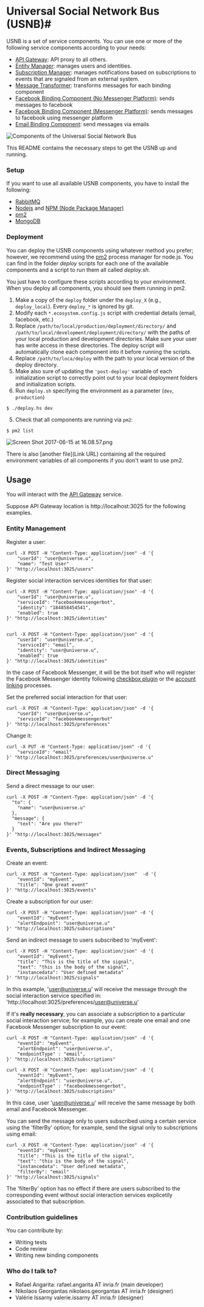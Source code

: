 # Universal Social Network Bus (USNB)#

USNB is a set of service components. You can use one or more of the following service components according to your needs:

* [API Gateway](https://gitlab.inria.fr/usnb/api-gateway): API proxy to all others. 
* [Entity Manager](https://gitlab.inria.fr/usnb/entity-manager): manages users and identities. 
* [Subscription Manager](https://gitlab.inria.fr/usnb/message-transformer): manages notifications based on subscriptions to events that are signaled from an external system.   
* [Message Transformer](https://gitlab.inria.fr/usnb/message-transformer): transforms messages for each binding component
* [Facebook Binding Component (No Messenger Platform)](https://gitlab.inria.fr/usnb/facebook-bc): sends messages to facebook
* [Facebook Binding Component (Messenger Platform)](https://gitlab.inria.fr/usnb/facebook-bc-bot-appcivist): sends messages to facebook using messenger platform
* [Email Binding Component](https://gitlab.inria.fr/usnb/email-bc): send messages via emails

![Components of the Universal Social Network Bus ](https://drive.google.com/file/d/0B7ShzcEnCJFNREZhN0JYM3FLakVpaUtjd0Zyc1hURGVuUVlv/view?usp=sharing)


This README contains the necessary steps to get the USNB up and running.

### Setup ###

If you want to use all available USNB components, you have to install the following:

* [RabbitMQ](https://www.rabbitmq.com)
* [Nodejs](https://nodejs.org/) and [NPM (Node Package Manager)](https://www.npmjs.org/)
* [pm2](http://pm2.keymetrics.io/docs/usage/quick-start/) 
* [MongoDB](https://www.mongodb.com)

### Deployment ###

You can deploy the USNB components using whatever method you prefer; however, we recommend using the [pm2](http://pm2.keymetrics.io/docs/usage/quick-start/) process manager for node.js. You can find in the folder *deploy* scripts for each one of the available components and a script to run them all called *deploy.sh*. 

You just have to configure these scripts according to your environment. When you deploy all components, you should see them running in pm2.

1. Make a copy of the `deploy` folder under the `deploy_X` (e.g., `deploy_local`). Every `deploy_*` is ignored by git. 
2. Modify each `*.ecosystem.config.js` script with credential details (email, facebook, etc.)
3. Replace `/path/to/local/production/deployment/directory/` and `/path/to/local/development/deployment/directory/` with the paths of your local production and development directories. Make sure your user has write access in these directories. The deploy script will automatically clone each component into it before running the scripts. 
4. Replace `/path/to/loca/deploy` with the path to your local version of the deploy directory.
5. Make also sure of updating the `'post-deploy'` variable of each initialization script to correctly point out to your local deployment folders and initialization scripts. 
6. Run `deploy.sh` specifying the environment as a parameter (`dev`, `production`)

```
$ ./deploy.hs dev
```

5. Check that all components are running via `pm2`:

```sh
$ pm2 list
```

![Screen Shot 2017-06-15 at 16.08.57.png](https://bitbucket.org/repo/XX5zzkb/images/1938485544-Screen%20Shot%202017-06-15%20at%2016.08.57.png)


There is also [another file](Link URL) containing all the required environment variables of all components if you don't want to use pm2.

## Usage ##

You will interact with the [API Gateway](https://gitlab.inria.fr/usnb/api-gateway) service. 

Suppose API Gateway location is http://localhost:3025 for the following examples.


### Entity Management ###

Register a user:

```
curl -X POST -H "Content-Type: application/json" -d '{
    "userId": "user@universe.u",
    "name": "Test User"
}' "http://localhost:3025/users"
```

Register social interaction services identities for that user:

```
curl -X POST -H "Content-Type: application/json" -d '{
    "userId": "user@universe.u",
    "serviceId": "facebookmessengerbot",
    "identity": "184858454541",
    "enabled": true
}' "http://localhost:3025/identities"


curl -X POST -H "Content-Type: application/json" -d '{
    "userId": "user@universe.u",
    "serviceId": "email",
    "identity": "user@universe.u",
    "enabled": true
}' "http://localhost:3025/identities"
```

In the case of Facebook Messenger, it will be the bot itself who will register
the Facebook Messenger identity following [checkbox plugin](https://developers.facebook.com/docs/messenger-platform/plugin-reference/checkbox-plugin)
or the [account linking](https://developers.facebook.com/docs/messenger-platform/account-linking/v2.10) processes.

Set the preferred social interaction for that user:

```
curl -X POST -H "Content-Type: application/json" -d '{
    "userId": "user@universe.u",
    "serviceId": "facebookmessengerbot"
}' "http://localhost:3025/preferences"
```

Change it:

```
curl -X PUT -H "Content-Type: application/json" -d '{
    "serviceId": "email"
}' "http://localhost:3025/preferences/user@universe.u"
```

### Direct Messaging ###

Send a direct message to our user:

```
curl -X POST -H "Content-Type: application/json" -d '{
  "to": {
    "name": "user@universe.u"
  },
  "message": {
    "text": "Are you there?"
  }
}' "http://localhost:3025/messages"

```

### Events, Subscriptions and Indirect Messaging ###

Create an event:

```
curl -X POST -H "Content-Type: application/json"  -d '{
    "eventId": "myEvent",
    "title": "One great event"
}' "http://localhost:3025/events"
```

Create a subscription for our user:

```
curl -X POST -H "Content-Type: application/json" -d '{ 
    "eventId": "myEvent", 
    "alertEndpoint": "user@universe.u"
}' "http://localhost:3025/subscriptions"
```

Send an indirect message to users subscribed to 'myEvent':

```
curl -X POST -H "Content-Type: application/json" -d '{
    "eventId": "myEvent", 
    "title": "This is the title of the signal", 
    "text": "this is the body of the signal", 
    "instancedata": "User defined metadata"
}' "http://localhost:3025/signals"
```

In this example, 'user@universe.u' will receive the message through the
social interaction service specified in: 'http://localhost:3025/preferences/user@universe.u'

If it's **really necessary**, you can associate a subscription to a particular
social interaction service; for example, you can create one email and one 
Facebook Messenger subscription to our event:


```
curl -X POST -H "Content-Type: application/json" -d '{ 
    "eventId": "myEvent", 
    "alertEndpoint": "user@universe.u", 
    "endpointType" : "email",
}' "http://localhost:3025/subscriptions"

curl -X POST -H "Content-Type: application/json" -d '{ 
    "eventId": "myEvent", 
    "alertEndpoint": "user@universe.u", 
    "endpointType" : "facebookmessengerbot",
}' "http://localhost:3025/subscriptions"
```

In this case, user 'user@universe.u' will receive the same message by both email
and Facebook Messenger.

You can send the message only to users subscribed using a certain service using 
the 'filterBy' option; for example, send the signal only to subscriptions using 
email:


```
curl -X POST -H "Content-Type: application/json" -d '{
    "eventId": "myEvent", 
    "title": "This is the title of the signal", 
    "text": "this is the body of the signal", 
    "instancedata": "User defined metadata",
    "filterBy": "email"
}' "http://localhost:3025/signals"
```

The 'filterBy' option has no effect if there are users subscribed to the 
corresponding event without social interaction services explicetily associated
to that subscription.


### Contribution guidelines ###

You can contribute by:

* Writing tests
* Code review
* Writing new binding components

### Who do I talk to? ###

* Rafael Angarita: rafael.angarita AT inria.fr (main developer)
* Nikolaos Georgantas nikolaos.georgantas AT inria.fr (designer)
* Valérie Issarny valerie.issarny AT inria.fr (designer)